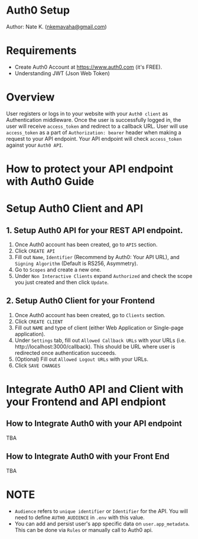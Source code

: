 # Auth0 Setup

Author: Nate K. (nkemavaha@gmail.com)

# Requirements
* Create Auth0 Account at https://www.auth0.com (it's FREE).
* Understanding JWT (Json Web Token)

# Overview
User registers or logs in to your website with your `Auth0 client` as Authentication middleware.
Once the user is successfully logged in, the user will receive `access_token` and redirect to a callback URL.
User will use `access_token` as a part of `Authorization: bearer` header when making a request to your API endpoint.
Your API endpoint will check `access_token` against your `Auth0 API`.

# How to protect your API endpoint with Auth0 Guide

# Setup Auth0 Client and API

## 1. Setup Auth0 API for your REST API endpoint.
1. Once Auth0 account has been created, go to `APIS` section.
2. Click `CREATE API`
3. Fill out `Name`, `Identifier` (Recommend by Auth0: Your API URL), and `Signing Algorithm` (Default is RS256, Asymmetry).
4. Go to `Scopes` and create a new one.
5. Under `Non Interactive Clients` expand `Authorized` and check the scope you just created and then click `Update`.

## 2. Setup Auth0 Client for your Frontend
1. Once Auth0 account has been created, go to `Clients` section.
2. Click `CREATE CLIENT`
3. Fill out `NAME` and type of client (either Web Application or Single-page application).
4. Under `Settings` tab, fill out `Allowed Callback URLs` with your URLs (i.e. http://localhost:3000/callback). This should be URL where user is redirected once authentication succeeds.
5. (Optional) Fill out `Allowed Logout URLs` with your URLs.
5. Click `SAVE CHANGES`

# Integrate Auth0 API and Client with your Frontend and API endpiont

## How to Integrate Auth0 with your API endpoint
TBA

## How to Integrate Auth0 with your Front End
TBA

# NOTE
* `Audience` refers to `unique identifier` or `Identifier` for the API. You will need to define `AUTH0_AUDIENCE` in `.env` with this value.
* You can add and persist user's app specific data on `user.app_metadata`. This can be done via `Rules` or manually call to Auth0 api.
